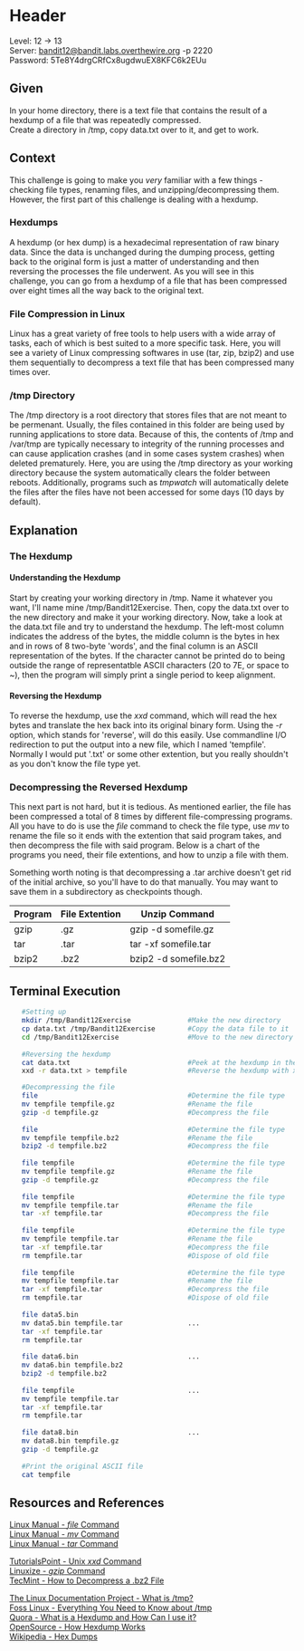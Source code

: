 # Header
Level: 12 -> 13 <br />
Server: bandit12@bandit.labs.overthewire.org -p 2220 <br />
Password: 5Te8Y4drgCRfCx8ugdwuEX8KFC6k2EUu <br />
 
## Given
In your home directory, there is a text file that contains the result of a hexdump of a file that was repeatedly compressed. <br />
Create a directory in /tmp, copy data.txt over to it, and get to work.

## Context
This challenge is going to make you _very_ familiar with a few things - checking file types, renaming files, and unzipping/decompressing them. However, 
the first part of this challenge is dealing with a hexdump. 

### Hexdumps
A hexdump (or hex dump) is a hexadecimal representation of raw binary data. Since the data is unchanged during the dumping process, getting back to the
original form is just a matter of understanding and then reversing the processes the file underwent. As you will see in this challenge, you can go from a 
hexdump of a file that has been compressed over eight times all the way back to the original text.

### File Compression in Linux
Linux has a great variety of free tools to help users with a wide array of tasks, each of which is best suited to a more specific task. Here, you will
see a variety of Linux compressing softwares in use (tar, zip, bzip2) and use them sequentially to decompress a text file that has been compressed many times over.

### /tmp Directory
The /tmp directory is a root directory that stores files that are not meant to be permenant. Usually, the files contained in this folder are being used by running applications
to store data. Because of this, the contents of /tmp and /var/tmp are typically necessary to integrity of the running processes and can cause application crashes (and in
some cases system crashes) when deleted prematurely. Here, you are using the /tmp directory as your working directory because the system automatically clears the folder
between reboots. Additionally, programs such as _tmpwatch_ will automatically delete the files after the files have not been accessed for some days (10 days by default).

## Explanation

### The Hexdump

#### Understanding the Hexdump
Start by creating your working directory in /tmp. Name it whatever you want, I'll name mine /tmp/Bandit12Exercise. Then, copy the data.txt over to the new directory
and make it your working directory. Now, take a look at the data.txt file and try to understand the hexdump. The left-most column indicates the address of the bytes,
the middle column is the bytes in hex and in rows of 8 two-byte 'words', and the final column is an ASCII representation of the bytes. If the character cannot be printed
do to being outside the range of representatble ASCII characters (20 to 7E, or space to ~), then the program will simply print a single period to keep alignment.

#### Reversing the Hexdump
To reverse the hexdump, use the _xxd_ command, which will read the hex bytes and translate the hex back into its original binary form. Using the _-r_ option, which 
stands for 'reverse', will do this easily. Use commandline I/O redirection to put the output into a new file, which I named 'tempfile'. Normally I would put '.txt' or
some other extention, but you really shouldn't as you don't know the file type yet.

### Decompressing the Reversed Hexdump
This next part is not hard, but it is tedious. As mentioned earlier, the file has been compressed a total of 8 times by different file-compressing programs.
All you have to do is use the _file_ command to check the file type, use _mv_ to rename the file so it ends with the extention that said program takes, and then
decompress the file with said program. Below is a chart of the programs you need, their file extentions, and how to unzip a file with them.

Something worth noting is that decompressing a .tar archive doesn't get rid of the initial archive, so you'll have to do that manually. You may want to save them in
a subdirectory as checkpoints though.

| Program | File Extention | Unzip Command |
| ------- | -------------- | ------------- |
| gzip    | .gz            | gzip -d somefile.gz |
| tar     | .tar           | tar -xf  somefile.tar |
| bzip2   | .bz2           | bzip2 -d somefile.bz2 |

## Terminal Execution
```bash 
   #Setting up
   mkdir /tmp/Bandit12Exercise              #Make the new directory
   cp data.txt /tmp/Bandit12Exercise        #Copy the data file to it
   cd /tmp/Bandit12Exercise                 #Move to the new directory
   
   #Reversing the hexdump
   cat data.txt                             #Peek at the hexdump in the .txt file
   xxd -r data.txt > tempfile               #Reverse the hexdump with xxd, redirecting the output to a new file 'tempfile'

   #Decompressing the file
   file                                     #Determine the file type 
   mv tempfile tempfile.gz                  #Rename the file
   gzip -d tempfile.gz                      #Decompress the file
   
   file                                     #Determine the file type 
   mv tempfile tempfile.bz2                 #Rename the file
   bzip2 -d tempfile.bz2                    #Decompress the file
   
   file tempfile                            #Determine the file type 
   mv tempfile tempfile.gz                  #Rename the file
   gzip -d tempfile.gz                      #Decompress the file
   
   file tempfile                            #Determine the file type 
   mv tempfile tempfile.tar                 #Rename the file
   tar -xf tempfile.tar                     #Decompress the file
   
   file tempfile                            #Determine the file type 
   mv tempfile tempfile.tar                 #Rename the file
   tar -xf tempfile.tar                     #Decompress the file
   rm tempfile.tar                          #Dispose of old file
   
   file tempfile                            #Determine the file type
   mv tempfile tempfile.tar                 #Rename the file
   tar -xf tempfile.tar                     #Decompress the file
   rm tempfile.tar                          #Dispose of old file
   
   file data5.bin
   mv data5.bin tempfile.tar                ...
   tar -xf tempfile.tar
   rm tempfile.tar 
    
   file data6.bin                           ...
   mv data6.bin tempfile.bz2
   bzip2 -d tempfile.bz2 
   
   file tempfile                            ...
   mv tempfile tempfile.tar 
   tar -xf tempfile.tar
   rm tempfile.tar
   
   file data8.bin                           ...
   mv data8.bin tempfile.gz               
   gzip -d tempfile.gz                     
   
   #Print the original ASCII file 
   cat tempfile                           
```

## Resources and References
[Linux Manual - _file_ Command](https://man7.org/linux/man-pages/man1/file.1.html) <br />
[Linux Manual - _mv_ Command](https://man7.org/linux/man-pages/man1/mv.1.html) <br />
[Linux Manual - _tar_ Command](https://man7.org/linux/man-pages/man1/tar.1.html) <br />

[TutorialsPoint - Unix _xxd_ Command](https://www.tutorialspoint.com/unix_commands/xxd.htm) <br />
[Linuxize - _gzip_ Command](https://linuxize.com/post/gzip-command-in-linux/) <br />
[TecMint - How to Decompress a .bz2 File](https://www.tecmint.com/linux-compress-decompress-bz2-files-using-bzip2/) <br />

[The Linux Documentation Project - What is /tmp?](https://tldp.org/LDP/Linux-Filesystem-Hierarchy/html/tmp.html) <br />
[Foss Linux - Everything You Need to Know about /tmp](https://www.fosslinux.com/41739/linux-tmp-directory-everything-you-need-to-know.htm) <br />
[Quora - What is a Hexdump and How Can I use it?](https://www.quora.com/What-is-hex-dump-and-how-can-I-use-it) <br />
[OpenSource - How Hexdump Works](https://opensource.com/article/19/8/dig-binary-files-hexdump) <br />
[Wikipedia - Hex Dumps](https://en.wikipedia.org/wiki/Hex_dump) <br />
